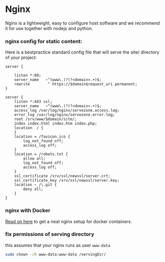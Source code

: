 # Nginx
Nginx is a lightweight, easy to configure host software and we recommend it for use together with nodejs and python.

### nginx config for static content:
Here is a bestpractice standard config file that will serve the site/ directory of your project:

    server {

        listen *:80;
        server_name   ~^(www\.)?(?<domain>.+)$;
        rewrite        ^ https://$domain$request_uri permanent;
    }

    server {
        listen *:443 ssl;
        server_name   ~^(www\.)?(?<domain>.+)$;
        access_log /var/log/nginx/servezone.access.log;
        error_log /var/log/nginx/servezone.error.log;
        root /srv/www/$domain/site/;
        index index.html index.htm index.php;
        location  / {
        }
        location = /favicon.ico {
            log_not_found off;
            access_log off;
        }
        location = /robots.txt {
            allow all;
            log_not_found off;
            access_log off;
        }
        ssl_certificate /srv/ssl/newssl/server.crt;
        ssl_certificate_key /srv/ssl/newssl/server.key;
        location ~ /\.git {
            deny all;
        }
    }

### nginx with Docker
[Read on here](docker.md#nginxproxy) to get a neat nginx setup for docker containers.

### fix permissions of serving directory
this assumes that your nginx runs as user `www-data`
```sh
sudo chown -cR www-data:www-data /servingDir/
```
